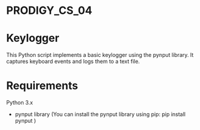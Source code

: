 # PRODIGY_CS_04
# Keylogger
This Python script implements a basic keylogger using the pynput library. It captures keyboard events and logs them to a text file.

# Requirements
Python 3.x
+ pynput library
(You can install the pynput library using pip:
pip install pynput )
